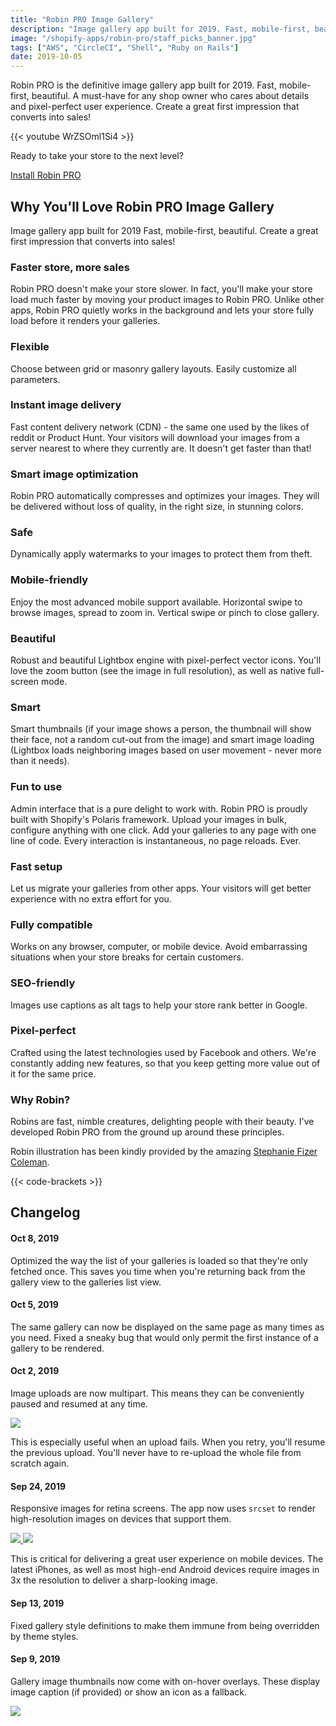```yaml
---
title: "Robin PRO Image Gallery"
description: "Image gallery app built for 2019. Fast, mobile-first, beautiful. Create a great first impression that converts into sales!"
image: "/shopify-apps/robin-pro/staff_picks_banner.jpg"
tags: ["AWS", "CircleCI", "Shell", "Ruby on Rails"]
date: 2019-10-05
---
```


<p class="app__content--pitch">
  Robin PRO is the definitive image gallery app built for 2019. Fast,
  mobile-first, beautiful. A must-have for any shop owner who cares about
  details and pixel-perfect user experience. Create a great first impression
  that converts into sales!
</p>

{{< youtube WrZSOml1Si4 >}}

<p class="app__content--pitch">
  Ready to take your store to the next level?
</p>

<div class="text-center app__cta--wrapper">
  <a title="Robin PRO Image Gallery" href="https://apps.shopify.com/robin-pro-image-gallery" target="_blank" class="app__cta">Install Robin PRO</a>
</div>

## Why You'll Love Robin PRO Image Gallery

Image gallery app built for 2019
Fast, mobile-first, beautiful. Create a great first impression that converts into sales!

### Faster store, more sales

Robin PRO doesn't make your store slower. In fact, you'll make your store load much faster by moving your product images to Robin PRO. Unlike other apps, Robin PRO quietly works in the background and lets your store fully load before it renders your galleries.

### Flexible

Choose between grid or masonry gallery layouts. Easily customize all parameters.

### Instant image delivery

Fast content delivery network (CDN) - the same one used by the likes of reddit or Product Hunt. Your visitors will download your images from a server nearest to where they currently are. It doesn't get faster than that!

### Smart image optimization

Robin PRO automatically compresses and optimizes your images. They will be delivered without loss of quality, in the right size, in stunning colors.

### Safe

Dynamically apply watermarks to your images to protect them from theft.

### Mobile-friendly

Enjoy the most advanced mobile support available. Horizontal swipe to browse images, spread to zoom in. Vertical swipe or pinch to close gallery.

### Beautiful

Robust and beautiful Lightbox engine with pixel-perfect vector icons. You'll love the zoom button (see the image in full resolution), as well as native full-screen mode.

### Smart

Smart thumbnails (if your image shows a person, the thumbnail will show their face, not a random cut-out from the image) and smart image loading (Lightbox loads neighboring images based on user movement - never more than it needs).

### Fun to use

Admin interface that is a pure delight to work with. Robin PRO is proudly built with Shopify's Polaris framework. Upload your images in bulk, configure anything with one click. Add your galleries to any page with one line of code. Every interaction is instantaneous, no page reloads. Ever.

### Fast setup

Let us migrate your galleries from other apps. Your visitors will get better experience with no extra effort for you.

### Fully compatible

Works on any browser, computer, or mobile device. Avoid embarrassing situations when your store breaks for certain customers.

### SEO-friendly

Images use captions as alt tags to help your store rank better in Google.

### Pixel-perfect

Crafted using the latest technologies used by Facebook and others. We're constantly adding new features, so that you keep getting more value out of it for the same price.

### Why Robin?

Robins are fast, nimble creatures, delighting people with their beauty. I've developed Robin PRO from the ground up around these principles.

Robin illustration has been kindly provided by the amazing <a href="http://stephaniefizercoleman.com/" target="_blank">Stephanie Fizer Coleman</a>.

{{< code-brackets >}}

## Changelog

#### Oct 8, 2019

Optimized the way the list of your galleries is loaded so that they're only
fetched once. This saves you time when you're returning back from the gallery view
to the galleries list view.

#### Oct 5, 2019

The same gallery can now be displayed on the same page as many times as you need.
Fixed a sneaky bug that would only permit the first instance of a gallery to
be rendered.

#### Oct 2, 2019

Image uploads are now multipart. This means they can be conveniently paused
and resumed at any time.

<a class="app__thumbnail--link" alt="multipart image gallery uploads"
   href="/shopify-apps/robin-pro/multipart.gif">
<img src="/shopify-apps/robin-pro/multipart.gif" class="app__thumbnail">
</a>

This is especially useful when an upload fails. When you retry, you'll resume
the previous upload. You'll never have to re-upload the whole file from scratch
again.

#### Sep 24, 2019

Responsive images for retina screens. The app now uses `srcset` to render
high-resolution images on devices that support them.

<a class="app__thumbnail--link" alt="responsive images retina before"
   href="https://robin-pro-preview.imgix.net/portfolio/before_gallery.png">
<img src="https://robin-pro-preview.imgix.net/portfolio/before_gallery.png?w=250&h=250&crop=faces&fit=crop" class="app__thumbnail">
</a>
<a class="app__thumbnail--link" alt="responsive images retina after"
   href="https://robin-pro-preview.imgix.net/portfolio/after_gallery.png">
<img src="https://robin-pro-preview.imgix.net/portfolio/after_gallery.png?w=250&h=250&crop=faces&fit=crop" class="app__thumbnail">
</a>

This is critical for delivering a great user experience on mobile devices. The
latest iPhones, as well as most high-end Android devices require images in 3x the
resolution to deliver a sharp-looking image.

#### Sep 13, 2019

Fixed gallery style definitions to make them immune from being overridden by theme styles.

#### Sep 9, 2019

Gallery image thumbnails now come with on-hover overlays. These display image
caption (if provided) or show an icon as a fallback.

<a class="app__thumbnail--link" alt="image gallery thumbnail overlay"
href="/shopify-apps/robin-pro/overlay.gif">
<img src="/shopify-apps/robin-pro/overlay.gif" class="app__thumbnail">
</a>
